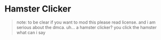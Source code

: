 # Hamster Clicker
> note: to be clear if you want to mod this please read license. and i am serious about the dmca.
uh... a hamster clicker? you click the hamster what can i say